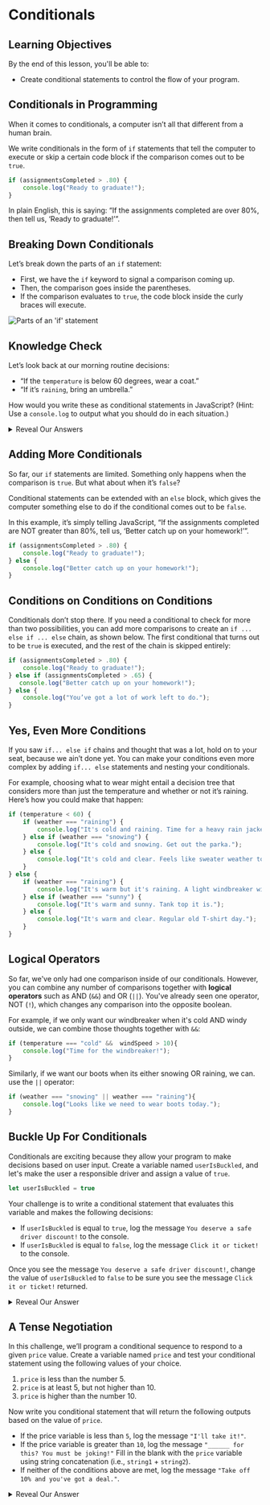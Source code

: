 # Conditionals

## Learning Objectives

By the end of this lesson, you'll be able to:

* Create conditional statements to control the flow of your program.

## Conditionals in Programming

When it comes to conditionals, a computer isn’t all that different from a human brain.

We write conditionals in the form of `if` statements that tell the computer to execute or skip a certain code block if the comparison comes out to be `true`.

```javascript
if (assignmentsCompleted > .80) {
    console.log("Ready to graduate!");
}
```

In plain English, this is saying: “If the assignments completed are over 80%, then tell us, ‘Ready to graduate!’”.

## Breaking Down Conditionals</h1>

Let’s break down the parts of an `if` statement:

* First, we have the `if` keyword to signal a comparison coming up.
* Then, the comparison goes inside the parentheses.
* If the comparison evaluates to `true`, the code block inside the curly braces will execute.

![Parts of an 'if' statement](https://ga-instruction.s3.amazonaws.com/assets/intro-tech/js-unit-assets/if-statement.png)

## Knowledge Check

Let’s look back at our morning routine decisions:
* “If the `temperature` is below 60 degrees, wear a coat.”
* “If it’s `raining`, bring an umbrella.”

How would you write these as conditional statements in JavaScript? (Hint: Use a `console.log` to output what you should do in each situation.)

<details>
    <summary>Reveal Our Answers</summary>
    
    Here’s how we did it:

```js
if (temperature < 60) {
    console.log("Wear a coat!");
}

if (weather === "raining") {
    console.log("Bring an umbrella!");
}
```

</details>

## Adding More Conditionals

So far, our `if` statements are limited. Something only happens when the comparison is `true`. But what about when it’s `false`? 

Conditional statements can be extended with an `else` block, which gives the computer something else to do if the conditional comes out to be `false`. 

In this example, it’s simply telling JavaScript, “If the assignments completed are NOT greater than 80%, tell us, ‘Better catch up on your homework!’”.

```javascript
if (assignmentsCompleted > .80) {
    console.log("Ready to graduate!");
} else {
    console.log("Better catch up on your homework!");
}
```

## Conditions on Conditions on Conditions

Conditionals don’t stop there. If you need a conditional to check for more than two possibilities, you can add more comparisons to create an `if ... else if ... else` chain, as shown below. The first conditional that turns out to be `true` is executed, and the rest of the chain is skipped entirely:

```javascript
if (assignmentsCompleted > .80) {
    console.log("Ready to graduate!");
} else if (assignmentsCompleted > .65) {
   console.log("Better catch up on your homework!");
} else {
    console.log("You’ve got a lot of work left to do.");
}
```

## Yes, Even More Conditions

If you saw `if... else if` chains and thought that was a lot, hold on to your seat, because we ain’t done yet. You can make your conditions even more complex by adding `if... else` statements and nesting your conditionals.

For example, choosing what to wear might entail a decision tree that considers more than just the temperature and whether or not it’s raining. Here’s how you could make that happen:

```javascript
if (temperature < 60) {
    if (weather === "raining") {
        console.log("It's cold and raining. Time for a heavy rain jacket.");
    } else if (weather === "snowing") {
        console.log("It's cold and snowing. Get out the parka.");
    } else {
        console.log("It's cold and clear. Feels like sweater weather today.");
    }
} else {
    if (weather === "raining") {
        console.log("It's warm but it's raining. A light windbreaker will do.");
    } else if (weather === "sunny") {
        console.log("It's warm and sunny. Tank top it is.");
    } else {
        console.log("It's warm and clear. Regular old T-shirt day.");
    }
}
```

## Logical Operators

So far, we've only had one comparison inside of our conditionals. However, you can combine any number of comparisons together with **logical operators**  such as AND (`&&`) and OR (`||`). You've already seen one operator, NOT (`!`), which changes any comparison into the opposite boolean.

For example, if we only want our windbreaker when it's cold AND windy outside, we can combine those thoughts together with `&&`:

```javascript
if (temperature === "cold" &&  windSpeed > 10){
	console.log("Time for the windbreaker!");
}
```

Similarly, if we want our boots when its either snowing OR raining, we can. use the `||` operator:

```javascript
if (weather === "snowing" || weather === "raining"){
	console.log("Looks like we need to wear boots today.");
}
```

## Buckle Up For Conditionals

Conditionals are exciting because they allow your program to make decisions based on user input. Create a variable named `userIsBuckled`, and let's make the user a responsible driver and assign a value of `true`.

```javascript
let userIsBuckled = true
```

Your challenge is to write a conditional statement that evaluates this variable and makes the following decisions:

* If `userIsBuckled` is equal to `true`, log the message `You deserve a safe driver discount!` to the console.
* If `userIsBuckled` is equal to `false`, log the message `Click it or ticket!` to the console.

Once you see the message `You deserve a safe driver discount!`, change the value of `userIsBuckled` to `false` to be sure you see the message `Click it or ticket!` returned.


<details>
    <summary>Reveal Our Answer</summary>
    
    Here’s how we did it:

```javascript
if (userIsBuckled === true) {
    console.log("You deserve a safe driver discount!")
} else {
    console.log("Click it or ticket!")
}
```

</details>

## A Tense Negotiation 

In this challenge, we’ll program a conditional sequence to respond to a given `price` value. Create a variable named `price` and test your conditional statement using the following values of your choice.

1. `price` is less than the number 5.
2. `price` is at least 5, but not higher than 10.
3. `price` is higher than the number 10.

Now write you conditional statement that will return the following outputs based on the value of `price`.

* If the price variable is less than `5`, log the message `"I'll take it!"`.
* If the price variable is greater than `10`, log the message `"______ for this? You must be joking!"` Fill in the blank with the `price` variable using string concatenation (i.e., `string1` + `string2`).
* If neither of the conditions above are met, log the message `"Take off 10% and you've got a deal."`.

<details>
    <summary>Reveal Our Answer</summary>
    
    Here’s how we did it:

```javascript
if (price < 5) {
    console.log("I'll take it!");
} else if (price > 10) {
    console.log(price + " for this? You must be joking!");
} else {
    console.log("Take off 10% and you've got a deal.")
}
```

</details>
